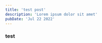 ```yaml
---
title: 'test post'
description: 'Lorem ipsum dolor sit amet'
pubDate: 'Jul 22 2022'
---
```


### test
